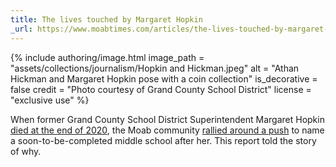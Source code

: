 ```yaml
---
title: The lives touched by Margaret Hopkin
_url: https://www.moabtimes.com/articles/the-lives-touched-by-margaret-hopkin/
---
```


{% include authoring/image.html
    image_path = "assets/collections/journalism/Hopkin and Hickman.jpeg"
    alt = "Athan Hickman and Margaret Hopkin pose with a coin collection"
    is_decorative = false
    credit = "Photo courtesy of Grand County School District"
    license = "exclusive use"
%}

When former Grand County School District Superintendent Margaret Hopkin [died at the end of 2020](https://www.moabtimes.com/articles/margaret-hopkin-1951-2020/), the Moab community [rallied around a push](https://www.moabtimes.com/articles/citizens-lobby-for-naming-middle-school-after-margaret-hopkin/) to name a soon-to-be-completed middle school after her. This report told the story of why.
